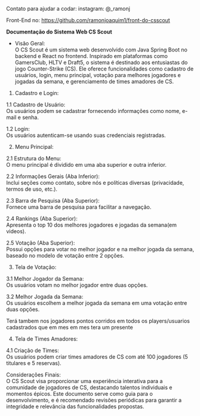 Contato para ajudar a codar: instagram: @_ramonj

Front-End no: https://github.com/ramonjoaquim1/front-do-csscout

**Documentação do Sistema Web CS Scout**  
  
- Visão Geral:  
O CS Scout é um sistema web desenvolvido com Java Spring Boot no backend e React no frontend. Inspirado em plataformas como GamersClub, HLTV e Draft5, o sistema é destinado aos entusiastas do jogo Counter-Strike (CS). Ele oferece funcionalidades como cadastro de usuários, login, menu principal, votação para melhores jogadores e jogadas da semana, e gerenciamento de times amadores de CS.  
  
1. Cadastro e Login:  
  
1.1 Cadastro de Usuário:  
Os usuários podem se cadastrar fornecendo informações como nome, e-mail e senha.  

1.2 Login:  
Os usuários autenticam-se usando suas credenciais registradas.  

2. Menu Principal:  
  
2.1 Estrutura do Menu:  
O menu principal é dividido em uma aba superior e outra inferior.  

2.2 Informações Gerais (Aba Inferior):  
Inclui seções como contato, sobre nós e políticas diversas (privacidade, termos de uso, etc.).  

2.3 Barra de Pesquisa (Aba Superior):  
Fornece uma barra de pesquisa para facilitar a navegação.  

2.4 Rankings (Aba Superior):  
Apresenta o top 10 dos melhores jogadores e jogadas da semana(em videos).  

2.5 Votação (Aba Superior):  
Possui opções para votar no melhor jogador e na melhor jogada da semana, baseado no modelo de votação entre 2 opções.  

3. Tela de Votação:  
  
3.1 Melhor Jogador da Semana:  
Os usuários votam no melhor jogador entre duas opções.  

3.2 Melhor Jogada da Semana:  
Os usuários escolhem a melhor jogada da semana em uma votação entre duas opções.  

Terá tambem nos jogadores pontos corridos em todos os players/usuarios cadastrados que em mes em mes tera um presente

4. Tela de Times Amadores:  
  
4.1 Criação de Times:  
Os usuários podem criar times amadores de CS com até 100 jogadores (5 titulares e 5 reservas).  

Considerações Finais:  
O CS Scout visa proporcionar uma experiência interativa para a comunidade de jogadores de CS, destacando talentos individuais e momentos épicos. Este documento serve como guia para o desenvolvimento, e é recomendado revisões periódicas para garantir a integridade e relevância das funcionalidades propostas.

